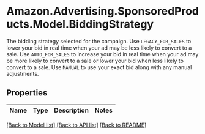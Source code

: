 # Amazon.Advertising.SponsoredProducts.Model.BiddingStrategy
The bidding strategy selected for the campaign. Use `LEGACY_FOR_SALES` to lower your bid in real time when your ad may be less likely to convert to a sale. Use `AUTO_FOR_SALES` to increase your bid in real time when your ad may be more likely to convert to a sale or lower your bid when less likely to convert to a sale. Use `MANUAL` to use your exact bid along with any manual adjustments.

## Properties

Name | Type | Description | Notes
------------ | ------------- | ------------- | -------------

[[Back to Model list]](../README.md#documentation-for-models) [[Back to API list]](../README.md#documentation-for-api-endpoints) [[Back to README]](../README.md)

